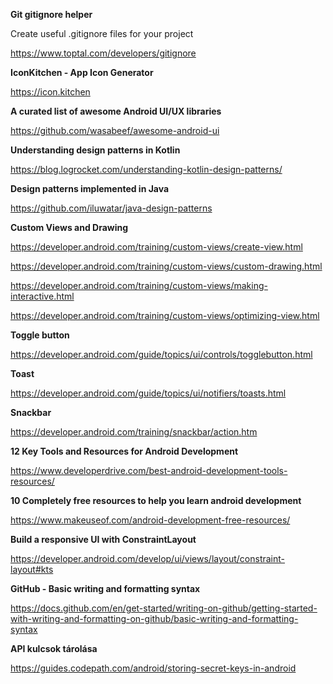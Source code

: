 **Git gitignore helper**

Create useful .gitignore files for your project

https://www.toptal.com/developers/gitignore

**IconKitchen - App Icon Generator**

https://icon.kitchen

**A curated list of awesome Android UI/UX libraries**

https://github.com/wasabeef/awesome-android-ui

**Understanding design patterns in Kotlin**

https://blog.logrocket.com/understanding-kotlin-design-patterns/

**Design patterns implemented in Java**

https://github.com/iluwatar/java-design-patterns

**Custom Views and Drawing**

https://developer.android.com/training/custom-views/create-view.html

https://developer.android.com/training/custom-views/custom-drawing.html

https://developer.android.com/training/custom-views/making-interactive.html

https://developer.android.com/training/custom-views/optimizing-view.html

**Toggle button**

https://developer.android.com/guide/topics/ui/controls/togglebutton.html

**Toast**

https://developer.android.com/guide/topics/ui/notifiers/toasts.html

**Snackbar**

https://developer.android.com/training/snackbar/action.htm

**12 Key Tools and Resources for Android Development**

https://www.developerdrive.com/best-android-development-tools-resources/

**10 Completely free resources to help you learn android development**

https://www.makeuseof.com/android-development-free-resources/

**Build a responsive UI with ConstraintLayout**

https://developer.android.com/develop/ui/views/layout/constraint-layout#kts

**GitHub - Basic writing and formatting syntax**

https://docs.github.com/en/get-started/writing-on-github/getting-started-with-writing-and-formatting-on-github/basic-writing-and-formatting-syntax

**API kulcsok tárolása**

https://guides.codepath.com/android/storing-secret-keys-in-android
